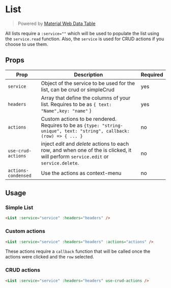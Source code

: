 # List

> Powered by [Material Web Data Table](https://material.io/components/data-tables/web#using-data-tables)

All lists require a `:service=""` which will be used to populate the list using the `service.read` function. Also, the `service` is used for CRUD actions if you choose to use them.

## Props

| Prop                | Description                                                                                                                         | Required |
| ------------------- | ----------------------------------------------------------------------------------------------------------------------------------- | -------- |
| `service`           | Object of the service to be used for the list, can be crud or simpleCrud                                                            | yes      |
| `headers`           | Array that define the columns of your list. Requires to be as `{ text: "Name",key: "name"` }                                        | yes      |
| `actions`           | Custom actions to be rendered. Requires to be as `{type: "string-unique", text: "string", callback: (row) => { ... }`               | no       |
| `use-crud-actions`  | inject _edit_ and _delete_ actions to each row, and when one of the is clicked, it will perform `service.edit` or `service.delete`. | no       |
| `actions-condensed` | Use the actions as context-menu                                                                                                     | no       |

## Usage

###  Simple List

```html
<List :service="service" :headers="headers" />
```

### Custom actions

```html
<List :service="service" :headers="headers" :actions="actions" />
```

These actions require a `callback` function that will be called once the actions were clicked and the `row` selected.

### CRUD actions

```html
<List :service="service" :headers="headers" use-crud-actions />
```
